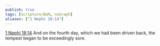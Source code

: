 ```yaml
---
publish: true
tags: [Scripture/BoM, noGraph]
aliases: ["1 Nephi 18:14"]
---
```

[1 Nephi 18:14](https://churchofjesuschrist.org/study/scriptures/bofm/1-ne/18?lang=eng&id=p14#p14) And on the fourth day, which we had been driven back, the tempest began to be exceedingly sore.
